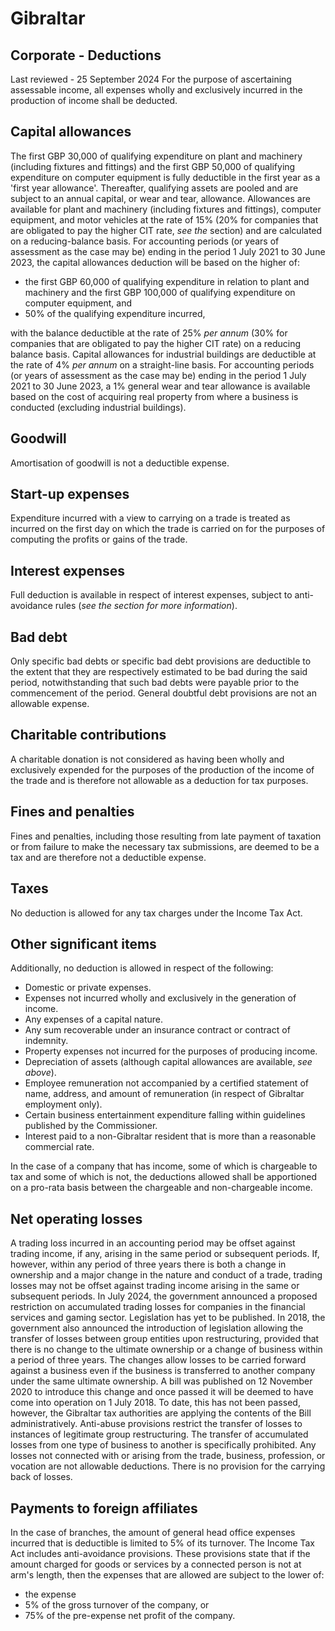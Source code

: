 # Gibraltar
## Corporate - Deductions
Last reviewed - 25 September 2024
For the purpose of ascertaining assessable income, all expenses wholly and exclusively incurred in the production of income shall be deducted.
## Capital allowances
The first GBP 30,000 of qualifying expenditure on plant and machinery (including fixtures and fittings) and the first GBP 50,000 of qualifying expenditure on computer equipment is fully deductible in the first year as a 'first year allowance'.
Thereafter, qualifying assets are pooled and are subject to an annual capital, or wear and tear, allowance. Allowances are available for plant and machinery (including fixtures and fittings), computer equipment, and motor vehicles at the rate of 15% (20% for companies that are obligated to pay the higher CIT rate, _see the_ section) and are calculated on a reducing-balance basis.
For accounting periods (or years of assessment as the case may be) ending in the period 1 July 2021 to 30 June 2023, the capital allowances deduction will be based on the higher of:
  * the first GBP 60,000 of qualifying expenditure in relation to plant and machinery and the first GBP 100,000 of qualifying expenditure on computer equipment, and
  * 50% of the qualifying expenditure incurred,


with the balance deductible at the rate of 25% _per annum_ (30% for companies that are obligated to pay the higher CIT rate) on a reducing balance basis.
Capital allowances for industrial buildings are deductible at the rate of 4% _per annum_ on a straight-line basis.
For accounting periods (or years of assessment as the case may be) ending in the period 1 July 2021 to 30 June 2023, a 1% general wear and tear allowance is available based on the cost of acquiring real property from where a business is conducted (excluding industrial buildings).
## Goodwill
Amortisation of goodwill is not a deductible expense.
## Start-up expenses
Expenditure incurred with a view to carrying on a trade is treated as incurred on the first day on which the trade is carried on for the purposes of computing the profits or gains of the trade.
## Interest expenses
Full deduction is available in respect of interest expenses, subject to anti-avoidance rules (_see the section for more information_).
## Bad debt
Only specific bad debts or specific bad debt provisions are deductible to the extent that they are respectively estimated to be bad during the said period, notwithstanding that such bad debts were payable prior to the commencement of the period. General doubtful debt provisions are not an allowable expense.
## Charitable contributions
A charitable donation is not considered as having been wholly and exclusively expended for the purposes of the production of the income of the trade and is therefore not allowable as a deduction for tax purposes.
## Fines and penalties
Fines and penalties, including those resulting from late payment of taxation or from failure to make the necessary tax submissions, are deemed to be a tax and are therefore not a deductible expense.
## Taxes
No deduction is allowed for any tax charges under the Income Tax Act.
## Other significant items
Additionally, no deduction is allowed in respect of the following:
  * Domestic or private expenses.
  * Expenses not incurred wholly and exclusively in the generation of income.
  * Any expenses of a capital nature.
  * Any sum recoverable under an insurance contract or contract of indemnity.
  * Property expenses not incurred for the purposes of producing income.
  * Depreciation of assets (although capital allowances are available, _see above_).
  * Employee remuneration not accompanied by a certified statement of name, address, and amount of remuneration (in respect of Gibraltar employment only).
  * Certain business entertainment expenditure falling within guidelines published by the Commissioner.
  * Interest paid to a non-Gibraltar resident that is more than a reasonable commercial rate.


In the case of a company that has income, some of which is chargeable to tax and some of which is not, the deductions allowed shall be apportioned on a pro-rata basis between the chargeable and non-chargeable income.
## Net operating losses
A trading loss incurred in an accounting period may be offset against trading income, if any, arising in the same period or subsequent periods.
If, however, within any period of three years there is both a change in ownership and a major change in the nature and conduct of a trade, trading losses may not be offset against trading income arising in the same or subsequent periods.
In July 2024, the government announced a proposed restriction on accumulated trading losses for companies in the financial services and gaming sector. Legislation has yet to be published. 
In 2018, the government also announced the introduction of legislation allowing the transfer of losses between group entities upon restructuring, provided that there is no change to the ultimate ownership or a change of business within a period of three years. The changes allow losses to be carried forward against a business even if the business is transferred to another company under the same ultimate ownership. A bill was published on 12 November 2020 to introduce this change and once passed it will be deemed to have come into operation on 1 July 2018. To date, this has not been passed, however, the Gibraltar tax authorities are applying the contents of the Bill administratively.
Anti-abuse provisions restrict the transfer of losses to instances of legitimate group restructuring. The transfer of accumulated losses from one type of business to another is specifically prohibited.
Any losses not connected with or arising from the trade, business, profession, or vocation are not allowable deductions.
There is no provision for the carrying back of losses.
## Payments to foreign affiliates
In the case of branches, the amount of general head office expenses incurred that is deductible is limited to 5% of its turnover.
The Income Tax Act includes anti-avoidance provisions. These provisions state that if the amount charged for goods or services by a connected person is not at arm's length, then the expenses that are allowed are subject to the lower of:
  * the expense
  * 5% of the gross turnover of the company, or
  * 75% of the pre-expense net profit of the company.


